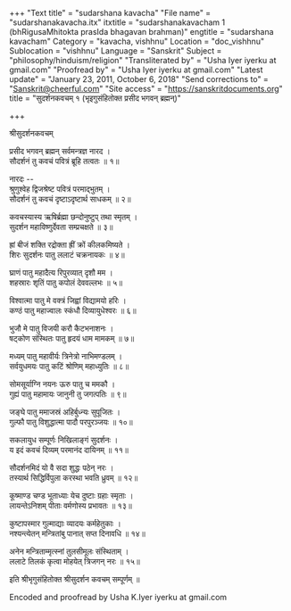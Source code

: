 +++
"Text title" = "sudarshana kavacha"
"File name" = "sudarshanakavacha.itx"
itxtitle = "sudarshanakavacham 1 (bhRigusaMhitokta prasIda bhagavan brahman)"
engtitle = "sudarshana kavacham"
Category = "kavacha, vishhnu"
Location = "doc_vishhnu"
Sublocation = "vishhnu"
Language = "Sanskrit"
Subject = "philosophy/hinduism/religion"
"Transliterated by" = "Usha Iyer iyerku at gmail.com"
"Proofread by" = "Usha Iyer iyerku at gmail.com"
"Latest update" = "January 23, 2011, October 6, 2018"
"Send corrections to" = "Sanskrit@cheerful.com"
"Site access" = "https://sanskritdocuments.org"
title = "सुदर्शनकवचम् १ (भृइगुसंहितोक्त प्रसीद भगवन् ब्रह्मन्)"

+++
  
 श्रीसुदर्शनकवचम्   
  
प्रसीद भगवन् ब्रह्मन् सर्वमन्त्रज्ञ नारद ।  
सौदर्शनं तु कवचं पवित्रं ब्रूहि तत्वतः ॥ १॥  
  
नारदः --  
श्रुणुश्वेह द्विजश्रेष्ट पवित्रं परमाद्भुतम् ।  
सौदर्शनं तु कवचं दृष्टाऽदृष्टार्थ साधकम् ॥ २॥  
  
कवचस्यास्य ऋषिर्ब्रह्मा छन्दोनुष्टुप् तथा स्मृतम् ।  
सुदर्शन महाविष्णुर्देवता सम्प्रचक्षते ॥ ३॥  
  
ह्रां बीजं शक्ति रद्रोक्ता ह्रीं क्रों कीलकमिष्यते ।  
शिरः  सुदर्शनः पातु ललाटं चक्रनायकः ॥ ४॥  
  
घ्राणं पातु महादैत्य रिपुरव्यात् दृशौ मम ।  
शहस्रारः शृतिं पातु कपोलं देववल्लभः ॥ ५॥  
  
विश्वात्मा पातु मे वक्त्रं जिह्वां विद्यामयो हरिः ।  
कण्ठं पातु महाज्वालः स्कंधौ दिव्यायुधेश्वरः ॥ ६॥  
  
भुजौ मे पातु विजयी करौ कैटभनाशनः ।  
षट्कोण संस्थितः पातु हृदयं धाम मामकम् ॥ ७॥  
  
मध्यम् पातु महावीर्यः त्रिनेत्रो नाभिमण्डलम् ।  
सर्वयुधमयः पातु कटिं श्रोणिम् महाध्युतिः ॥ ८॥  
  
सोमसूर्याग्नि नयनः ऊरु पातु च ममकौ ।  
गुह्यं पातु महामायः जानुनी तु जगत्पतिः ॥ ९॥  
  
जङ्घे पातु ममाजस्रं अहिर्बुध्न्यः सुपूजितः ।  
गुल्फौ पातु विशुद्धात्मा पादौ परपुरञ्जयः ॥ १०॥  
  
सकलायुध सम्पूर्णः निखिलाङ्गं सुदर्शनः ।  
य इदं कवचं दिव्यम् परमानंद दायिनम् ॥ ११॥  
  
सौदर्शनमिदं यो वै सदा शुद्धः पठेन् नरः ।  
तस्यार्थ सिद्धिर्विपुला करस्था भवति ध्रुवम् ॥ १२॥  
  
कूष्माण्ड चण्ड भूताध्याः येच दुष्टाः ग्रहाः स्मृताः ।  
लायन्तेऽनिशम् पीताः वर्मणोस्य प्रभावतः ॥ १३॥  
  
कुष्टापस्मार गुल्माद्याः व्यादयः कर्महेतुकाः ।  
नश्यन्त्येतन् मन्त्रितांबु पानात् सप्त दिनावधि ॥ १४॥  
  
अनेन मन्त्रिताम्मृत्स्नां तुलसीमूलः संस्थिताम् ।  
ललाटे तिलकं कृत्वा मोहयेत् त्रिजगन् नरः ॥ १५॥  
  
इति श्रीभृगुसंहितोक्त श्रीसुदर्शन कवचम् सम्पूर्णम् ॥  
  
  
Encoded and proofread by Usha K.Iyer  iyerku at gmail.com  
  
